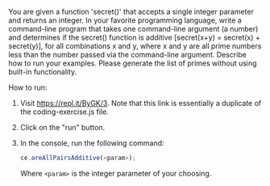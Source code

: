 You are given a function 'secret()' that accepts a single integer parameter and returns an integer. In your favorite programming language, write a command-line program that takes one command-line argument (a number) and determines if the secret() function is additive [secret(x+y) = secret(x) + secret(y)], for all combinations x and y, where x and y are all prime numbers less than the number passed via the command-line argument.  Describe how to run your examples. Please generate the list of primes without using built-in functionality.

How to run:

1. Visit https://repl.it/ByGK/3. Note that this link is essentially a duplicate of the coding-exercise.js file.
2. Click on the "run" button.
3. In the console, run the following command:

   ```javascript
   ce.areAllPairsAdditive(<param>);
   ```

   Where `<param>` is the integer parameter of your choosing.
